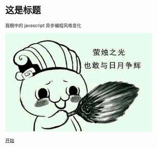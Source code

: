 # 这是标题
我眼中的 javascript 异步编程风格变化


![ec1d29292df5e0fe75c0c0b25e6034a85fdf72af](media/15108379400724/ec1d29292df5e0fe75c0c0b25e6034a85fdf72af.jpg)

[开始](前言.md)